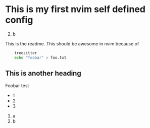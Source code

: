 # This is my first nvim self defined config
2. b


This is the readme.
This should be awesome in nvim because of 
```sh
    treesitter
    echo "foobar" > foo.txt
```

## This is another heading

Foobar test 

- 1
- 2
- 3

1. a
2. b


